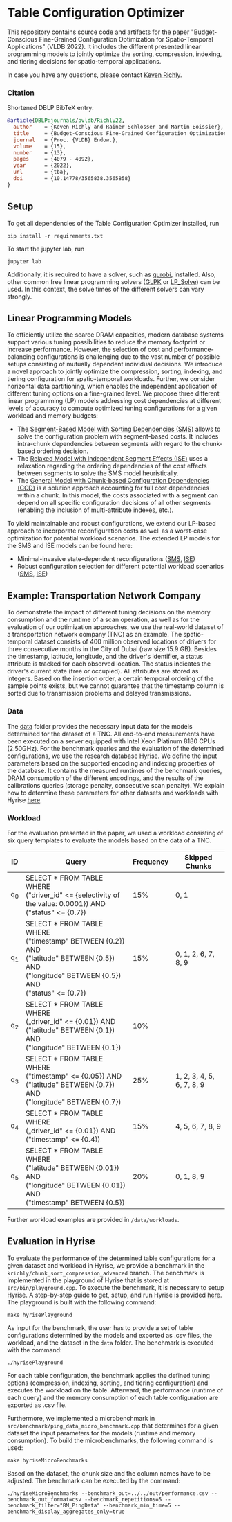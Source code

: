 # Table Configuration Optimizer 

This repository contains source code and artifacts for the paper "Budget-Conscious Fine-Grained Configuration Optimization for Spatio-Temporal Applications" (VLDB 2022). It includes the different presented linear programming models to jointly optimize the sorting, compression, indexing, and tiering decisions for spatio-temporal applications. 

In case you have any questions, please contact [Keven Richly](https://hpi.de/plattner/people/phd-students/keven-richly.html).

### Citation

Shortened DBLP BibTeX entry:
```bibtex
@article{DBLP:journals/pvldb/Richly22,
  author    = {Keven Richly and Rainer Schlosser and Martin Boissier},
  title     = {Budget-Conscious Fine-Grained Configuration Optimization for Spatio-Temporal Applications},
  journal   = {Proc. {VLDB} Endow.},
  volume    = {15},
  number    = {13},
  pages     = {4079 - 4092},
  year      = {2022},
  url       = {tba},
  doi       = {10.14778/3565838.3565858}
}
```

## Setup

To get all dependencies of the Table Configuration Optimizer installed, run

    pip install -r requirements.txt

To start the jupyter lab, run

    jupyter lab

Additionally, it is required to have a solver, such as [gurobi](https://www.gurobi.com), installed. Also, other common free linear programming solvers ([GLPK](https://www.gnu.org/software/glpk/) or [LP_Solve](https://sourceforge.net/projects/lpsolve/)) can be used. In this context, the solve times of the different solvers can vary strongly.

## Linear Programming Models

To efficiently utilize the scarce DRAM capacities, modern database systems support various tuning possibilities to reduce the memory footprint or increase performance. However, the selection of cost and performance-balancing configurations is challenging due to the vast number of possible setups consisting of mutually dependent individual decisions. We introduce a novel approach to jointly optimize the compression, sorting, indexing, and tiering configuration for spatio-temporal workloads. Further, we consider horizontal data partitioning, which enables the independent application of different tuning options on a fine-grained level. We propose three different linear programming (LP) models addressing cost dependencies at different levels of accuracy to compute optimized tuning configurations for a given workload and memory budgets:

  - The [Segment-Based Model with Sorting Dependencies (SMS)](https://github.com/hyrise/table_configuration_optimizer/blob/main/models/sms_model.ipynb) allows to solve the configuration problem with segment-based costs. It includes intra-chunk dependencies between segments with regard to the chunk-based ordering decision.
  - The [Relaxed Model with Independent Segment Effects (ISE)](https://github.com/hyrise/table_configuration_optimizer/blob/main/models/ise_model.ipynb) uses a relaxation regarding the ordering dependencies of the cost effects between segments to solve the SMS model heuristically.
  - The [General Model with Chunk-based Configuration Dependencies (CCD)](https://github.com/hyrise/table_configuration_optimizer/blob/main/models/ccd_model.ipynb) is a solution approach accounting for full cost dependencies within a chunk. In this model, the costs associated with a segment can depend on all specific configuration decisions of all other segments (enabling the inclusion of multi-attribute indexes, etc.).

To yield maintainable and robust configurations, we extend our LP-based approach to incorporate reconfiguration costs as well as a worst-case optimization for potential workload scenarios. The extended LP models for the SMS and ISE models can be found here:

  - Minimal-invasive state-dependent reconfigurations ([SMS](https://github.com/hyrise/table_configuration_optimizer/blob/main/models/sms_model_reconfiguration_costs.ipynb), [ISE](https://github.com/hyrise/table_configuration_optimizer/blob/main/models/ise_model_reconfiguration_costs.ipynb))
  - Robust configuration selection for different potential workload scenarios ([SMS](https://github.com/hyrise/table_configuration_optimizer/blob/main/models/sms_model_robust.ipynb), [ISE](https://github.com/hyrise/table_configuration_optimizer/blob/main/models/ise_model_robust.ipynb))

## Example: Transportation Network Company

To demonstrate the impact of different tuning decisions on the memory consumption and the runtime of a scan operation, as well as for the evaluation of our optimization approaches, we use the real-world dataset of a transportation network company (TNC) as an example. The spatio-temporal dataset consists of 400 million observed locations of drivers for three consecutive months in the City of Dubai (raw size 15.9 GB). Besides the timestamp, latitude, longitude, and the driver's identifier, a status attribute is tracked for each observed location. The status indicates the driver's current state (free or occupied). All attributes are stored as integers. Based on the insertion order, a certain temporal ordering of the sample points exists, but we cannot guarantee that the timestamp column is sorted due to transmission problems and delayed transmissions. 

### Data

The [data](https://github.com/hyrise/table_configuration_optimizer/tree/main/data) folder provides the necessary input data for the models determined for the dataset of a TNC. All end-to-end measurements have been executed on a server equipped with Intel Xeon Platinum 8180 CPUs (2.50GHz). For the benchmark queries and the evaluation of the determined configurations, we use the research database [Hyrise](https://github.com/hyrise/hyrise). We define the input parameters based on the supported encoding and indexing properties of the database. It contains the measured runtimes of the benchmark queries, DRAM consumption of the different encodings, and the results of the calibrations queries (storage penalty, consecutive scan penalty). We explain how to determine these parameters for other datasets and workloads with Hyrise [here](https://github.com/hyrise/table_configuration_optimizer/blob/main/README.md#evaluation-in-hyrise). 

### Workload 

For the evaluation presented in the paper, we used a workload consisting of six query templates to evaluate the models based on the data of a TNC.

| ID            | Query            | Frequency | Skipped Chunks   |
| ------------- | ---------------- | --------- | ---------------- |
| q<sub>0</sub> | SELECT * FROM TABLE WHERE <br> ("driver_id" <= {selectivity of the value: 0.0001}) AND <br> ("status" <= {0.7}) | 15%       | 0, 1 |
| q<sub>1</sub> | SELECT * FROM TABLE WHERE <br> ("timestamp" BETWEEN {0.2}) AND <br> ("latitude" BETWEEN {0.5}) AND <br> ("longitude" BETWEEN {0.5}) AND <br> ("status" <= {0.7}) | 15%       | 0, 1, 2, 6, 7, 8, 9 |
| q<sub>2</sub> | SELECT * FROM TABLE WHERE <br> („driver_id" <= {0.01}) AND <br> ("latitude" BETWEEN {0.1}) AND <br> ("longitude" BETWEEN {0.1}) | 10%       |  |
| q<sub>3</sub> | SELECT * FROM TABLE WHERE <br> ("timestamp" <= {0.05}) AND <br> ("latitude" BETWEEN {0.7}) AND <br> ("longitude" BETWEEN {0.7}) | 25%       | 1, 2, 3, 4, 5, 6, 7, 8, 9 |
| q<sub>4</sub> | SELECT * FROM TABLE WHERE <br> („driver_id" <= {0.01}) AND <br> ("timestamp" <= {0.4}) | 15%       | 4, 5, 6, 7, 8, 9 |
| q<sub>5</sub> | SELECT * FROM TABLE WHERE <br> ("latitude" BETWEEN {0.01}) AND <br> ("longitude" BETWEEN {0.01}) AND <br> ("timestamp" BETWEEN {0.5}) | 20%       | 0, 1, 8, 9 |

Further workload examples are provided in `/data/workloads`. 

## Evaluation in Hyrise

To evaluate the performance of the determined table configurations for a given dataset and workload in Hyrise, we provide a benchmark in the  `krichly/chunk_sort_compression_advanced` branch. The benchmark is implemented in the playground of Hyrise that is stored at `src/bin/playground.cpp`. To execute the benchmark, it is necessary to setup Hyrise. A step-by-step guide to get, setup, and run Hyrise is provided [here](https://github.com/hyrise/hyrise/wiki/Step-by-Step-Guide). The playground is built with the following command:

    make hyrisePlayground

As input for the benchmark, the user has to provide a set of table configurations determined by the models and exported as .csv files, the workload, and the dataset in the `data` folder. The benchmark is executed with the command: 

    ./hyrisePlayground

For each table configuration, the benchmark applies the defined tuning options (compression, indexing, sorting, and tiering configuration) and executes the workload on the table. Afterward, the performance (runtime of each query) and the memory consumption of each table configuration are exported as .csv file.

Furthermore, we implemented a microbenchmark in `src/benchmark/ping_data_micro_benchmark.cpp` that determines for a given dataset the input parameters for the models (runtime and memory consumption). To build the microbenchmarks, the following command is used:  

    make hyriseMicroBenchmarks

Based on the dataset, the chunk size and the column names have to be adjusted. The benchmark can be executed by the command:  

    ./hyriseMicroBenchmarks --benchmark_out=../../out/performance.csv --benchmark_out_format=csv --benchmark_repetitions=5 --benchmark_filter="BM_PingData" --benchmark_min_time=5 --benchmark_display_aggregates_only=true
